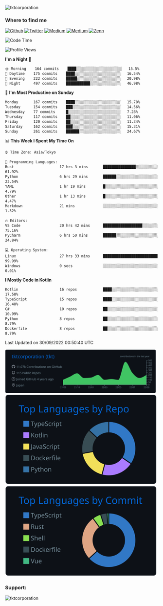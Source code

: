 <p align="left"> <img src="https://komarev.com/ghpvc/?username=tktcorporation&label=Profile%20views&color=0e75b6&style=flat" alt="tktcorporation" /> </p>

<h3>Where to find me</h3>
<p>
<a href="https://github.com/tktcorporation" target="_blank"><img alt="Github" src="https://img.shields.io/badge/GitHub-%2312100E.svg?&style=for-the-badge&logo=Github&logoColor=white" /></a>
<a href="https://twitter.com/tktcorporation" target="_blank"><img alt="Twitter" src="https://img.shields.io/badge/twitter-%231DA1F2.svg?&style=for-the-badge&logo=twitter&logoColor=white" /></a>
<a href="https://www.linkedin.com/in/tktcorporation" target="_blank"><img alt="Medium" src="https://img.shields.io/badge/linkdin-0a66c2.svg?&style=for-the-badge&logo=linkedin&logoColor=white" /></a>
<a href="https://qiita.com/tktcorporation" target="_blank"><img alt="Medium" src="https://img.shields.io/badge/qiita-55C500.svg?&style=for-the-badge&logo=qiita&logoColor=white" /></a>
<a href="https://zenn.dev/tktcorporation" target="_blank"><img alt="Zenn" src="https://img.shields.io/badge/Zenn-3EA8FF.svg?&style=for-the-badge&logo=Zenn&logoColor=white" /></a>
</p>
  
<!--START_SECTION:waka-->
![Code Time](http://img.shields.io/badge/Code%20Time-584%20hrs%2047%20mins-blue)

![Profile Views](http://img.shields.io/badge/Profile%20Views-0-blue)

**I'm a Night 🦉** 

```text
🌞 Morning    164 commits    ████░░░░░░░░░░░░░░░░░░░░░   15.5% 
🌆 Daytime    175 commits    ████░░░░░░░░░░░░░░░░░░░░░   16.54% 
🌃 Evening    222 commits    █████░░░░░░░░░░░░░░░░░░░░   20.98% 
🌙 Night      497 commits    ███████████░░░░░░░░░░░░░░   46.98%

```
📅 **I'm Most Productive on Sunday** 

```text
Monday       167 commits    ████░░░░░░░░░░░░░░░░░░░░░   15.78% 
Tuesday      154 commits    ███░░░░░░░░░░░░░░░░░░░░░░   14.56% 
Wednesday    77 commits     █░░░░░░░░░░░░░░░░░░░░░░░░   7.28% 
Thursday     117 commits    ██░░░░░░░░░░░░░░░░░░░░░░░   11.06% 
Friday       120 commits    ██░░░░░░░░░░░░░░░░░░░░░░░   11.34% 
Saturday     162 commits    ███░░░░░░░░░░░░░░░░░░░░░░   15.31% 
Sunday       261 commits    ██████░░░░░░░░░░░░░░░░░░░   24.67%

```


📊 **This Week I Spent My Time On** 

```text
⌚︎ Time Zone: Asia/Tokyo

💬 Programming Languages: 
Rust                     17 hrs 3 mins       ███████████████░░░░░░░░░░   61.92% 
Python                   6 hrs 29 mins       ██████░░░░░░░░░░░░░░░░░░░   23.54% 
YAML                     1 hr 19 mins        █░░░░░░░░░░░░░░░░░░░░░░░░   4.79% 
Other                    1 hr 13 mins        █░░░░░░░░░░░░░░░░░░░░░░░░   4.47% 
Markdown                 21 mins             ░░░░░░░░░░░░░░░░░░░░░░░░░   1.32%

🔥 Editors: 
VS Code                  20 hrs 42 mins      ██████████████████░░░░░░░   75.16% 
PyCharm                  6 hrs 50 mins       ██████░░░░░░░░░░░░░░░░░░░   24.84%

💻 Operating System: 
Linux                    27 hrs 33 mins      █████████████████████████   99.99% 
Windows                  0 secs              ░░░░░░░░░░░░░░░░░░░░░░░░░   0.01%

```

**I Mostly Code in Kotlin** 

```text
Kotlin                   16 repos            ████░░░░░░░░░░░░░░░░░░░░░   17.58% 
TypeScript               15 repos            ████░░░░░░░░░░░░░░░░░░░░░   16.48% 
C#                       10 repos            ██░░░░░░░░░░░░░░░░░░░░░░░   10.99% 
Python                   8 repos             ██░░░░░░░░░░░░░░░░░░░░░░░   8.79% 
Dockerfile               8 repos             ██░░░░░░░░░░░░░░░░░░░░░░░   8.79%

```



 Last Updated on 30/09/2022 00:50:40 UTC
<!--END_SECTION:waka-->

[![](https://raw.githubusercontent.com/tktcorporation/tktcorporation/master/profile-summary-card-output/github_dark/0-profile-details.svg)](https://github.com/vn7n24fzkq/github-profile-summary-cards)
[![](https://raw.githubusercontent.com/tktcorporation/tktcorporation/master/profile-summary-card-output/github_dark/1-repos-per-language.svg)](https://github.com/vn7n24fzkq/github-profile-summary-cards) [![](https://raw.githubusercontent.com/tktcorporation/tktcorporation/master/profile-summary-card-output/github_dark/2-most-commit-language.svg)](https://github.com/vn7n24fzkq/github-profile-summary-cards)

<h3 align="left">Support:</h3>
<p><a href="https://www.buymeacoffee.com/tktcorporation"> <img align="left" src="https://cdn.buymeacoffee.com/buttons/v2/default-yellow.png" height="50" width="210" alt="tktcorporation" /></a></p><br><br>
